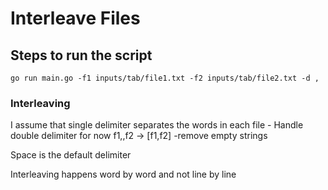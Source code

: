 # Interleave Files

## Steps to run the script

`
go run main.go -f1 inputs/tab/file1.txt -f2 inputs/tab/file2.txt -d ,
`

### Interleaving 

I assume that single delimiter separates the words in each file - Handle double delimiter for now f1,,f2 -> [f1,f2] -remove empty strings

Space is the default delimiter 

Interleaving happens word by word and not line by line